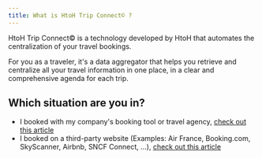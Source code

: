 ```yaml
---
title: What is HtoH Trip Connect© ?
---
```


HtoH Trip Connect© is a technology developed by HtoH that automates the centralization of your travel bookings.

For you as a traveler, it's a data aggregator that helps you retrieve and centralize all your travel information in one place, in a clear and comprehensive agenda for each trip.

## Which situation are you in?

* I booked with my company's booking tool or travel agency, [check out this article](/en/htoh-trip-connect/bookings-from-agency)
* I booked on a third-party website (Examples: Air France, Booking.com, SkyScanner, Airbnb, SNCF Connect, ...), [check out this article](/en/htoh-trip-connect/how-to-import-booking-via-email)